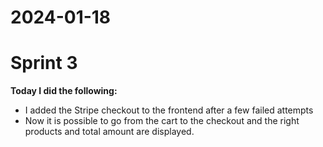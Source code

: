 # 2024-01-18

# Sprint 3

**Today I did the following:**

- I added the Stripe checkout to the frontend after a few failed attempts
- Now it is possible to go from the cart to the checkout and the right products and total amount are displayed.
